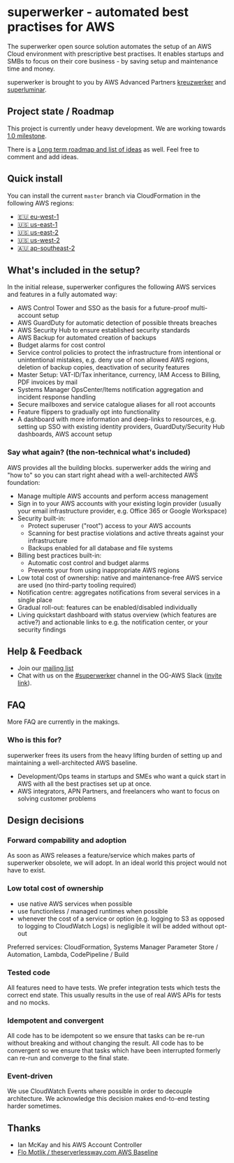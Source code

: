 # superwerker - automated best practises for AWS

The superwerker open source solution automates the setup of an AWS Cloud environment with prescriptive best practises.
It enables startups and SMBs to focus on their core business - by saving setup and maintenance time and money.

superwerker is brought to you by AWS Advanced Partners [kreuzwerker](https://kreuzwerker.de/) and [superluminar](https://superluminar.io/).

## Project state / Roadmap

This project is currently under heavy development. We are working towards [1.0 milestone](https://github.com/superwerker/superwerker/milestone/1).

There is a [Long term roadmap and list of ideas](https://github.com/superwerker/superwerker/projects/1) as well. Feel free to comment and add ideas.

## Quick install

You can install the current `master` branch via CloudFormation in the following AWS regions:

 - [🇪🇺 eu-west-1](https://console.aws.amazon.com/cloudformation/home?region=eu-west-1#/stacks/quickcreate?stackName=superwerker&templateURL=https://superwerker-deployment-master.s3.amazonaws.com/components/superwerker.yaml&param_TemplateUrlPrefix=https://superwerker-deployment-master.s3.amazonaws.com)
 - [🇺🇸 us-east-1](https://console.aws.amazon.com/cloudformation/home?region=us-east-1#/stacks/quickcreate?stackName=superwerker&templateURL=https://superwerker-deployment-master.s3.amazonaws.com/components/superwerker.yaml&param_TemplateUrlPrefix=https://superwerker-deployment-master.s3.amazonaws.com)
 - [🇺🇸 us-east-2](https://console.aws.amazon.com/cloudformation/home?region=us-east-2#/stacks/quickcreate?stackName=superwerker&templateURL=https://superwerker-deployment-master.s3.amazonaws.com/components/superwerker.yaml&param_TemplateUrlPrefix=https://superwerker-deployment-master.s3.amazonaws.com)
 - [🇺🇸 us-west-2](https://console.aws.amazon.com/cloudformation/home?region=us-west-2#/stacks/quickcreate?stackName=superwerker&templateURL=https://superwerker-deployment-master.s3.amazonaws.com/components/superwerker.yaml&param_TemplateUrlPrefix=https://superwerker-deployment-master.s3.amazonaws.com)
 - [🇦🇺 ap-southeast-2](https://console.aws.amazon.com/cloudformation/home?region=ap-southeast-2#/stacks/quickcreate?stackName=superwerker&templateURL=https://superwerker-deployment-master.s3.amazonaws.com/components/superwerker.yaml&param_TemplateUrlPrefix=https://superwerker-deployment-master.s3.amazonaws.com)

## What's included in the setup?

In the initial release, superwerker configures the following AWS services and features in a fully automated way:

- AWS Control Tower and SSO as the basis for a future-proof multi-account setup
- AWS GuardDuty for automatic detection of possible threats breaches
- AWS Security Hub to ensure established security standards
- AWS Backup for automated creation of backups
- Budget alarms for cost control
- Service control policies to protect the infrastructure from intentional or unintentional mistakes, e.g. deny use of non allowed AWS regions, deletion of backup copies, deactivation of security features
- Master Setup: VAT-ID/Tax inheritance, currency, IAM Access to Billing, PDF invoices by mail
- Systems Manager OpsCenter/Items notification aggregation and incident response handling
- Secure mailboxes and service catalogue aliases for all root accounts
- Feature flippers to gradually opt into functionality
- A dashboard with more information and deep-links to resources, e.g. setting up SSO with existing identity providers, GuardDuty/Security Hub dashboards, AWS account setup

### Say what again? (the non-technical what's included)

AWS provides all the building blocks. superwerker adds the wiring and "how to" so you can start right ahead with a well-architected AWS foundation:

- Manage multiple AWS accounts and perform access management
- Sign in to your AWS accounts with your existing login provider (usually your email infrastructure provider, e.g. Office 365 or Google Workspace)
- Security built-in:
  - Protect superuser ("root") access to your AWS accounts
  - Scanning for best practise violations and active threats against your infrastructure
  - Backups enabled for all database and file systems
- Billing best practices built-in:
  - Automatic cost control and budget alarms
  - Prevents your from using inappropriate AWS regions
- Low total cost of ownership: native and maintenance-free AWS service are used (no third-party tooling required)
- Notification centre: aggregates notifications from several services in a single place
- Gradual roll-out: features can be enabled/disabled individually
- Living quickstart dashboard with status overview (which features are active?) and actionable links to e.g. the notification center, or your security findings

## Help & Feedback

 - Join our [mailing list](https://groups.google.com/forum/#!forum/superwerker/join)
 - Chat with us on the [#superwerker](https://og-aws.slack.com/archives/C01CQ34TC93) channel in the OG-AWS Slack ([invite link](http://slackhatesthe.cloud/)).

## FAQ

More FAQ are currently in the makings.

### Who is this for?

superwerker frees its users from the heavy lifting burden of setting up and maintaining a well-architected AWS baseline.

 - Development/Ops teams in startups and SMEs who want a quick start in AWS with all the best practises set up at once.
 - AWS integrators, APN Partners, and freelancers who want to focus on solving customer problems

## Design decisions

### Forward compability and adoption

As soon as AWS releases a feature/service which makes parts of superwerker obsolete, we will adopt.
In an ideal world this project would not have to exist.

### Low total cost of ownership

 - use native AWS services when possible
 - use functionless / managed runtimes when possible
 - whenever the cost of a service or option (e.g. logging to S3 as opposed to logging to CloudWatch Logs) is negligible it will be added without opt-out

Preferred services: CloudFormation, Systems Manager Parameter Store / Automation, Lambda, CodePipeline / Build

### Tested code

All features need to have tests. We prefer integration tests which tests the correct end state. This usually results in the use of real AWS APIs for tests and no mocks.

### Idempotent and convergent

All code has to be idempotent so we ensure that tasks can be re-run without breaking and without changing the result.
All code has to be convergent so we ensure that tasks which have been interrupted formerly can re-run and converge to the final state.

### Event-driven

We use CloudWatch Events where possible in order to decouple architecture. We acknowledge this decision makes end-to-end testing harder sometimes.

## Thanks

 - Ian McKay and his AWS Account Controller
 - [Flo Motlik / theserverlessway.com AWS Baseline](https://github.com/theserverlessway/aws-baseline)
